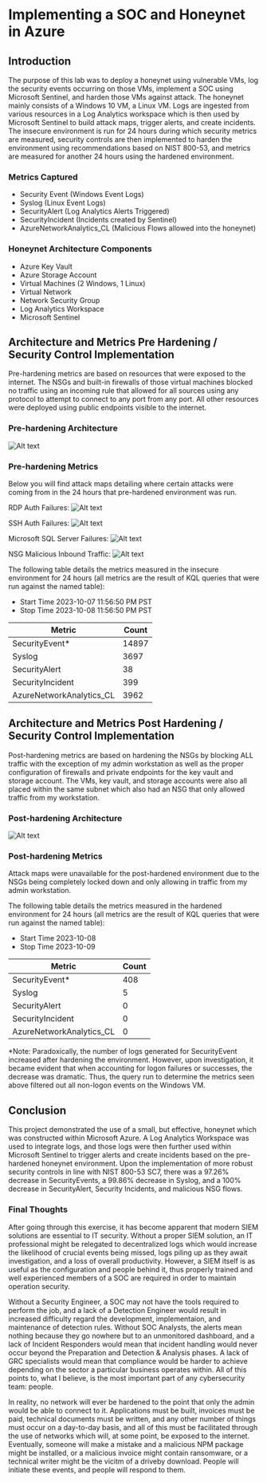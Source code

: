 # Implementing a SOC and Honeynet in Azure

## Introduction

The purpose of this lab was to deploy a honeynet using vulnerable VMs, log the security events occurring on those VMs, implement a SOC using Microsoft Sentinel, and harden those VMs against attack. The honeynet mainly consists of a Windows 10 VM, a Linux VM. Logs are ingested from various resources in a Log Analytics workspace which is then used by Microsoft Sentinel to build attack maps, trigger alerts, and create incidents. The insecure environment is run for 24 hours during which security metrics are measured, security controls are then implemented to harden the environment using recommendations based on NIST 800-53, and metrics are measured for another 24 hours using the hardened environment.

### Metrics Captured

- Security Event (Windows Event Logs)
- Syslog (Linux Event Logs)
- SecurityAlert (Log Analytics Alerts Triggered)
- SecurityIncident (Incidents created by Sentinel)
- AzureNetworkAnalytics_CL (Malicious Flows allowed into the honeynet)

### Honeynet Architecture Components

- Azure Key Vault
- Azure Storage Account
- Virtual Machines (2 Windows, 1 Linux)
- Virtual Network
- Network Security Group
- Log Analytics Workspace
- Microsoft Sentinel

## Architecture and Metrics Pre Hardening / Security Control Implementation

Pre-hardening metrics are based on resources that were exposed to the internet. The NSGs and built-in firewalls of those virtual machines blocked no traffic using an incoming rule that allowed for all sources using any protocol to attempt to connect to any port from any port. All other resources were deployed using public endpoints visible to the internet.

### Pre-hardening Architecture

![Alt text](imgs/exposed-architecture.png)

### Pre-hardening Metrics

Below you will find attack maps detailing where certain attacks were coming from in the 24 hours that pre-hardened environment was run.

RDP Auth Failures:
![Alt text](imgs/rdp-auth-fail-pre.png)

SSH Auth Failures:
![Alt text](imgs/ssh-auth-fail-pre.png)

Microsoft SQL Server Failures:
![Alt text](imgs/mssql-auth-fail-pre.png)

NSG Malicious Inbound Traffic:
![Alt text](imgs/nsg-malicious-allowed-pre.png)

The following table details the metrics measured in the insecure environment for 24 hours (all metrics are the result of KQL queries that were run against the named table):

- Start Time 2023-10-07 11:56:50 PM PST
- Stop Time 2023-10-08 11:56:50 PM PST

| Metric                   | Count
| ------------------------ | -----
| SecurityEvent*           | 14897
| Syslog                   | 3697
| SecurityAlert            | 38
| SecurityIncident         | 399
| AzureNetworkAnalytics_CL | 3962

## Architecture and Metrics Post Hardening / Security Control Implementation

Post-hardening metrics are based on hardening the NSGs by blocking ALL traffic with the exception of my admin workstation as well as the proper configuration of firewalls and private endpoints for the key vault and storage account. The VMs, key vault, and storage accounts were also all placed within the same subnet which also had an NSG that only allowed traffic from my workstation.

### Post-hardening Architecture

![Alt text](imgs/hardened-architechture.png)

### Post-hardening Metrics

Attack maps were unavailable for the post-hardened environment due to the NSGs being completely locked down and only allowing in traffic from my admin workstation.

The following table details the metrics measured in the hardened environment for 24 hours (all metrics are the result of KQL queries that were run against the named table):

- Start Time 2023-10-08 
- Stop Time 2023-10-09

| Metric                   | Count
| ------------------------ | -----
| SecurityEvent*           | 408
| Syslog                   | 5
| SecurityAlert            | 0
| SecurityIncident         | 0
| AzureNetworkAnalytics_CL | 0

*Note: Paradoxically, the number of logs generated for SecurityEvent increased after hardening the environment. However, upon investigation, it became evident that when accounting for logon failures or successes, the decrease was dramatic. Thus, the query run to determine the metrics seen above filtered out all non-logon events on the Windows VM.

## Conclusion

This project demonstrated the use of a small, but effective, honeynet which was constructed within Microsoft Azure. A Log Analytics Workspace was used to integrate logs, and those logs were then further used within Microsoft Sentinel to trigger alerts and create incidents based on the pre-hardened honeynet environment. Upon the implementation of more robust security controls in line with NIST 800-53 SC7, there was a 97.26% decrease in SecurityEvents, a 99.86% decrease in Syslog, and a 100% decrease in SecurityAlert, Security Incidents, and malicious NSG flows.

### Final Thoughts

After going through this exercise, it has become apparent that modern SIEM solutions are essential to IT security. Without a proper SIEM solution, an IT professional might be relegated to decentralized logs which would increase the likelihood of crucial events being missed, logs piling up as they await investigation, and a loss of overall productivity. However, a SIEM itself is as useful as the configuration and people behind it, thus properly trained and well experienced members of a SOC are required in order to maintain operation security.

Without a Security Engineer, a SOC may not have the tools required to perform the job, and a lack of a Detection Engineer would result in increased difficulty regard the development, implementaion, and maintenance of detection rules. Without SOC Analysts, the alerts mean nothing because they go nowhere but to an unmonitored dashboard, and a lack of Incident Responders would mean that incident handling would never occur beyond the Preparation and Detection & Analysis phases. A lack of GRC specialists would mean that compliance would be harder to achieve depending on the sector a particular business operates within. All of this points to, what I believe, is the most important part of any cybersecurity team: people.

In reality, no network will ever be hardened to the point that only the admin would be able to connect to it. Applications must be built, invoices must be paid, technical documents must be written, and any other number of things must occur on a day-to-day basis, and all of this must be facilitated through the use of networks which will, at some point, be exposed to the internet. Eventually, someone will make a mistake and a malicious NPM package might be installed, or a malicious invoice might contain ransomware, or a technical writer might be the vicitm of a driveby download. People will initiate these events, and people will respond to them.
